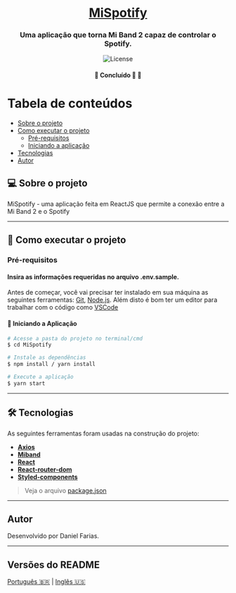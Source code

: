 
<h1 align="center">
	<a href="#" alt="MiSpotify">MiSpotify</a>
</h1>

<h3 align="center">
   Uma aplicação que torna Mi Band 2 capaz de controlar o Spotify.
</h3>

<p align="center">
	<img alt="License" src="https://img.shields.io/badge/license-MIT-brightgreen">
</p>

<h4 align="center">
	🚧 Concluído 🚀 🚧
</h4>

Tabela de conteúdos
=================
<!--ts-->
   * [Sobre o projeto](#-sobre-o-projeto)
   * [Como executar o projeto](#-como-executar-o-projeto)
     * [Pré-requisitos](#pré-requisitos)
     * [Iniciando a aplicação](#-iniciando-a-aplicação)
   * [Tecnologias](#-tecnologias)
   * [Autor](#autor)
<!--te-->


## 💻 Sobre o projeto

MiSpotify - uma aplicação feita em ReactJS que permite a conexão entre a Mi Band 2 e o Spotify

---

## 🚀 Como executar o projeto

### Pré-requisitos

#### Insira as informações requeridas no arquivo .env.sample.

Antes de começar, você vai precisar ter instalado em sua máquina as seguintes ferramentas:
[Git](https://git-scm.com), [Node.js](https://nodejs.org/en/).
Além disto é bom ter um editor para trabalhar com o código como [VSCode](https://code.visualstudio.com/)

#### 🚀 Iniciando a Aplicação

```bash
# Acesse a pasta do projeto no terminal/cmd
$ cd MiSpotify

# Instale as dependências
$ npm install / yarn install

# Execute a aplicação
$ yarn start
```

---

## 🛠 Tecnologias

As seguintes ferramentas foram usadas na construção do projeto:

-   **[Axios](https://github.com/axios/axios)**
-   **[Miband](https://github.com/vshymanskyy/miband-js)**
-   **[React](https://github.com/facebook/react)**
-   **[React-router-dom](https://github.com/remix-run/react-router)**
-   **[Styled-components](https://github.com/styled-components/styled-components)**

> Veja o arquivo  [package.json](./package.json)

---

## Autor

Desenvolvido por Daniel Farias.

---

## Versões do README

[Português 🇧🇷](./README.md) | [Inglês 🇺🇸](./README-en.md)